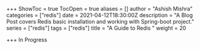 +++
ShowToc = true
TocOpen = true
aliases = []
author = "Ashish Mishra"
categories = ["redis"]
date = 2021-04-12T18:30:00Z
description = "A Blog Post covers Redis basic installation and working with Spring-boot project."
series = ["redis"]
tags = ["redis"]
title = "A Guide to Redis "
weight = 20

+++
In Progress